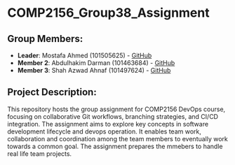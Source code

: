 # COMP2156_Group38_Assignment 

## Group Members:
   - **Leader**: Mostafa Ahmed (101505625) - [GitHub](https://github.com/Network-Technician101)
   - **Member 2**: Abdulhakim Darman (101463684) - [GitHub](https://github.com/Hakim1010000)
   - **Member 3**: Shah Azwad Ahnaf (101497624) - [GitHub](https://github.com/shah0z)

## Project Description:
This repository hosts the group assignment for COMP2156 DevOps course, focusing on collaborative Git workflows, branching strategies, and CI/CD integration.
The assignment aims to explore key concepts in software development lifecycle and devops operation. It enables team work, collaboration and coordination among the team members to eventually work towards a common goal. The assignment prepares the mmebers to handle real life team projects.


